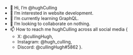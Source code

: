 - 👋 Hi, I’m @hughCulling
- 👀 I’m interested in website development.
- 🌱 I’m currently learning GraphQL.
- 💞️ I’m looking to collaborate on nothing.
- 📫 How to reach me hughCulling across all social media {
    - X: @cullingHugh,
    - Instagram: @hugh_culling,
    - Discord: @cullingHugh#5862
  }.

<!---
hughCulling/hughCulling is a ✨ special ✨ repository because its `README.md` (this file) appears on your GitHub profile.
You can click the Preview link to take a look at your changes.
--->
